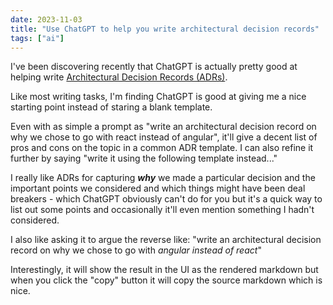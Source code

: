```yaml
---
date: 2023-11-03
title: "Use ChatGPT to help you write architectural decision records"
tags: ["ai"]
---
```



I've been discovering recently that ChatGPT is actually pretty good at helping write [Architectural Decision Records (ADRs)](https://adr.github.io/).

Like most writing tasks, I'm finding ChatGPT is good at giving me a nice starting point instead of staring a blank template.

Even with as simple a prompt as "write an architectural decision record on why we chose to go with react instead of angular", it'll give a decent list of pros and cons on the topic in a common ADR template.
I can also refine it further by saying "write it using the following template instead..."

I really like ADRs for capturing **_why_** we made a particular decision and the important points we considered and which things might have been deal breakers - which ChatGPT obviously can't do for you but it's a quick way to list out some points and occasionally it'll even mention something I hadn't considered.

I also like asking it to argue the reverse like: "write an architectural decision record on why we chose to go with _angular instead of react_"

Interestingly, it will show the result in the UI as the rendered markdown but when you click the "copy" button it will copy the source markdown which is nice.